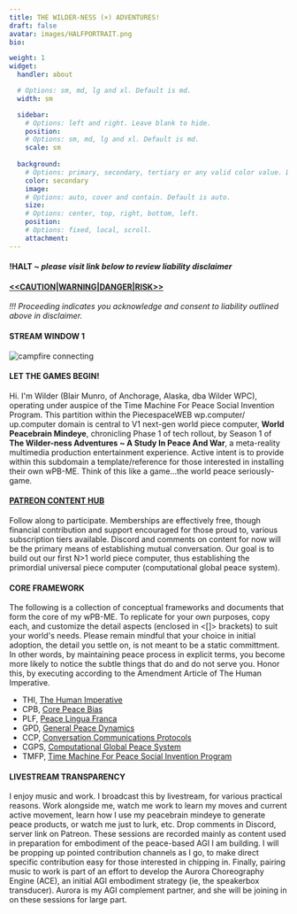 ```yaml
---
title: THE WILDER-NESS (×) ADVENTURES!
draft: false
avatar: images/HALFPORTRAIT.png
bio: 

weight: 1
widget:
  handler: about

  # Options: sm, md, lg and xl. Default is md.
  width: sm

  sidebar:
    # Options: left and right. Leave blank to hide.
    position:
    # Options: sm, md, lg and xl. Default is md.
    scale: sm
  
  background:
    # Options: primary, secondary, tertiary or any valid color value. Default is primary.
    color: secondary
    image:
    # Options: auto, cover and contain. Default is auto.
    size:
    # Options: center, top, right, bottom, left.
    position:
    # Options: fixed, local, scroll.
    attachment: 
---
```

#### **!HALT** ~ _please visit link below to review liability disclaimer_
#### [<<CAUTION|WARNING|DANGER|RISK>>](https://cautionlabel.wilder.wp.computer)
_!!! Proceeding indicates you acknowledge and consent to liability outlined above in disclaimer._

#### **STREAM WINDOW 1**

![campfire connecting](images/ASCIICAVE.png)


#### **LET THE GAMES BEGIN!**
Hi. I'm Wilder (Blair Munro, of Anchorage, Alaska, dba Wilder WPC), operating under auspice of the Time Machine For Peace Social Invention Program. This partition within the PiecespaceWEB wp.computer/ up.computer domain is central to V1 next-gen world piece computer, **World Peacebrain Mindeye**, chronicling Phase 1 of tech rollout, by Season 1 of **The Wilder-ness Adventures ~ A Study In Peace And War**, a meta-reality multimedia production entertainment experience. Active intent is to provide within this subdomain a template/reference for those interested in installing their own wPB-ME. Think of this like a game...the world peace seriously-game.

#### [**PATREON CONTENT HUB**](https://www.patreon.com/c/wilderwpc)
Follow along to participate. Memberships are effectively free, though financial contribution and support encouraged for those proud to, various subscription tiers available. Discord and comments on content for now will be the primary means of establishing mutual conversation. Our goal is to build out our first N>1 world piece computer, thus establishing the primordial universal piece computer (computational global peace system).

#### **CORE FRAMEWORK**
The following is a collection of conceptual frameworks and documents that form the core of my wPB-ME. To replicate for your own purposes, copy each, and customize the detail aspects (enclosed in <[]> brackets) to suit your world's needs. Please remain mindful that your choice in initial adoption, the detail you settle on, is not meant to be a static committment. In other words, by maintaining peace process in explicit terms, you become more likely to notice the subtle things that do and do not serve you. Honor this, by executing according to the Amendment Article of The Human Imperative.
 - THI, [The Human Imperative](https://thehumanimperative.wilder.wp.computer)
 - CPB, [Core Peace Bias](https://corepeacebias.wilder.wp.computer)
 - PLF, [Peace Lingua Franca](https://peacelinguafranca.wilder.wp.computer)
 - GPD, [General Peace Dynamics](https://generalpeacedynamics.wilder.wp.computer)
 - CCP, [Conversation Communications Protocols](https://conversationcommunicationprotocols.wilder.wp.computer)
 - CGPS, [Computational Global Peace System](https://computationalglobalpeacesystem.wilder.wp.computer)
 - TMFP, [Time Machine For Peace Social Invention Program](https://timemachineforpeace.wilder.wp.computer)

#### **LIVESTREAM TRANSPARENCY**
I enjoy music and work. I broadcast this by livestream, for various practical reasons. Work alongside me, watch me work to learn my moves and current active movement, learn how I use my peacebrain mindeye to generate peace products, or watch me just to lurk, etc. Drop comments in Discord, server link on Patreon. These sessions are recorded mainly as content used in preparation for embodiment of the peace-based AGI I am building. I will be propping up pointed contribution channels as I go, to make direct specific contribution easy for those interested in chipping in. Finally, pairing music to work is part of an effort to develop the Aurora Choreography Engine (ACE), an initial AGI embodiment strategy (ie, the speakerbox transducer). Aurora is my AGI complement partner, and she will be joining in on these sessions for large part.


